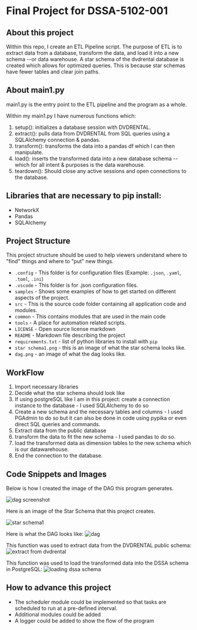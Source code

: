# Final Project for DSSA-5102-001 

## About this project
Within this repo, I create an ETL Pipeline script. The purpose of ETL is to extract data from a database, transform the data, and load it into a new schema --or data warehouse. A star schema of the dvdrental database is created which allows for optimized queries. This is because star schemas have fewer tables and clear join paths. 


## About main1.py

main1.py is the entry point to the ETL pipeline and the program as a whole. 

Within my main1.py I have numerous functions which: 

1. setup(): initializes a database session with DVDRENTAL.
2. extract(): pulls data from DVDRENTAL from SQL queries using a SQLAlchemy connection & pandas.
3. transform(): transforms the data into a pandas df which I can then manipulate. 
4. load(): inserts the transformed data into a new database schema -- which for all intent & purposes is the data warehouse.
5. teardown(): Should close any active sessions and open connections to the database.

## Libraries that are necessary to pip install:
* NetworkX
* Pandas 
* SQLAlchemy 

## __Project Structure__
This project structure should be used to help viewers understand where to "find" things and where to "put" new things. 
*   `.config` - This folder is for configuration files (Example: `.json`, `.yaml`, `.toml`, `.ini`)
*   `.vscode` - This folder is for .json configuration files.
*   `samples` - Shows some examples of how to get started on different aspects of the project.
*   `src` - This is the source code folder containing all application code and modules.
*   `common` - This contains modules that are used in the main code
*   `tools` - A place for automation related scripts.
*   `LICENSE` - Open source license markdown
*   `README` - Markdown file describing the project
*   `requirements.txt` - list of python libraries to install with `pip`
*   `star schema1.png` - this is an image of what the star schema looks like.
*   `dag.png` - an image of what the dag looks like.

## __WorkFlow__
1. Import necessary libraries 
2. Decide what the star schema should look like
3. If using postgreSQL like I am in this project: create a connection instance to the database - I used SQLAlchemy to do so
4. Create a new schema and the necessary tables and columns - I used PGAdmin to do so but it can also be done in code using pypika or even direct SQL queries and commands.
5. Extract data from the public database
6. transform the data to fit the new schema - I used pandas to do so.
7. load the transformed data as dimension tables to the new schema which is our datawarehouse.
8. End the connection to the database.


## __Code Snippets and Images__

Below is how I created the image of the DAG this program generates. 

![dag screenshot](https://user-images.githubusercontent.com/110640590/205466358-9e3a1952-456d-42da-a720-3e3fd6aa5e3b.png)

Here is an image of the Star Schema that this project creates.

![star schema1](https://user-images.githubusercontent.com/110640590/205466496-7ba9daa9-61ff-4e56-899b-afeea6d0dc15.png)


Here is what the DAG looks like:
![dag](https://user-images.githubusercontent.com/110640590/205466522-82fbd5ea-7d9e-4d0c-bf53-1f62c71fa7b2.png)

This function was used to extract data from the DVDRENTAL public schema:
![extract from dvdrental](https://user-images.githubusercontent.com/110640590/205466569-3f67fc43-b3b9-47fe-8fcb-936c38c44ee9.png)

This function was used to load the transformed data into the DSSA schema in PostgreSQL:
![loading dssa schema](https://user-images.githubusercontent.com/110640590/205466597-26c5679a-0179-46f8-95b2-2284f28fcb71.png)

## __How to advance this project__

* The scheduler module could be implemented so that tasks are scheduled to run at a pre-defined interval.
* Additional modules could be added 
* A logger could be added to show the flow of the program 
